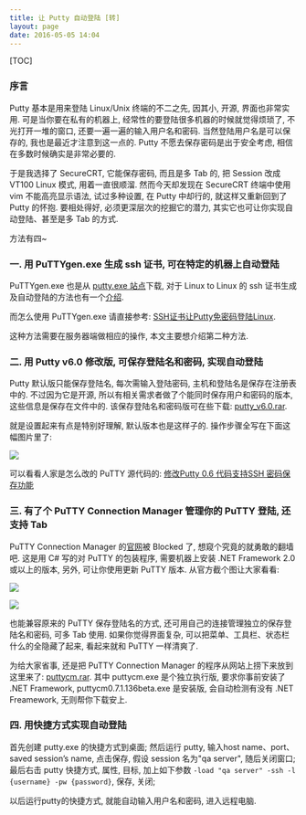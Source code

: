 ```yaml
---
title: 让 Putty 自动登陆 [转]
layout: page
date: 2016-05-05 14:04
---
```


[TOC]

### 序言

Putty 基本是用来登陆 Linux/Unix 终端的不二之先, 因其小, 开源, 界面也非常实用. 可是当你要在私有的机器上, 经常性的要登陆很多机器的时候就觉得烦琐了, 不光打开一堆的窗口, 还要一遍一遍的输入用户名和密码. 当然登陆用户名是可以保存的, 我也是最近才注意到这一点的. Putty 不愿去保存密码是出于安全考虑, 相信在多数时候确实是非常必要的.

于是我选择了 SecureCRT, 它能保存密码, 而且是多 Tab 的, 把 Session 改成 VT100 Linux 模式, 用着一直很顺溜. 然而今天却发现在 SecureCRT 终端中使用 vim 不能高亮显示语法, 试过多种设置, 在 Putty 中却行的, 就这样又重新回到了 Putty 的怀抱. 要相处得好, 必须更深层次的挖掘它的潜力, 其实它也可让你实现自动登陆、甚至是多 Tab 的方式.

方法有四~

### 一. 用 PuTTYgen.exe 生成 ssh 证书, 可在特定的机器上自动登陆
PuTTYgen.exe 也是从 [putty.exe 站点](http://www.chiark.greenend.org.uk/~sgtatham/putty/download.html)下载, 对于 Linux to Linux 的 ssh 证书生成及自动登陆的方法也有一个[介绍](http://unmi.cc/ssh-no-need-input-password).

而怎么使用 PuTTYgen.exe 请直接参考: [SSH证书让Putty免密码登陆Linux](http://www.shocr.com/sshcertificate-putty-linux/).

这种方法需要在服务器端做相应的操作, 本文主要想介绍第二种方法.

### 二. 用 Putty v6.0 修改版, 可保存登陆名和密码, 实现自动登陆
Putty 默认版只能保存登陆名, 每次需输入登陆密码, 主机和登陆名是保存在注册表中的. 不过因为它是开源, 所以有相关需求者做了个能同时保存用户和密码的版本, 这些信息是保存在文件中的. 该保存登陆名和密码版可在些下载: [putty_v6.0.rar](http://unmi.cc/wp-content/uploads/2010/06/putty_v6.0.rar).

就是设置起来有点是特别好理解, 默认版本也是这样子的. 操作步骤全写在下面这幅图片里了:

![](http://i65.tinypic.com/svj5m1.jpg)

可以看看人家是怎么改的 PuTTY 源代码的:  [修改Putty 0.6 代码支持SSH 密码保存功能](http://blog.csdn.net/free2o/article/details/2507023)

### 三. 有了个 PuTTY Connection Manager 管理你的 PuTTY 登陆, 还支持 Tab

PuTTY Connection Manager 的[官网](http://puttycm.free.fr)被 Blocked 了, 想窥个究竟的就勇敢的翻墙吧. 这是用 C# 写的对 PuTTY 的包装程序, 需要机器上安装 .NET Framework 2.0 或以上的版本, 另外, 可让你使用更新 PuTTY 版本. 从官方截个图让大家看看:

![](http://i65.tinypic.com/30jh1e9.jpg)

![](http://i65.tinypic.com/wrgknc.jpg)

也能兼容原来的 PuTTY 保存登陆名的方式, 还可用自己的连接管理独立的保存登陆名和密码, 可多 Tab 使用. 如果你觉得界面复杂, 可以把菜单、工具栏、状态栏什么的全隐藏了起来, 看起来就和 PuTTY 一样清爽了.

为给大家省事, 还是把 PuTTY Connection Manager 的程序从网站上捞下来放到这里来了: [puttycm.rar](http://unmi.cc/wp-content/uploads/2010/06/puttycm.rar). 其中 puttycm.exe 是个独立执行版, 要求你事前安装了 .NET Framework, puttycm0.7.1.136beta.exe 是安装版, 会自动检测有没有 .NET Freamework, 无则帮你下载安上.

### 四. 用快捷方式实现自动登陆

首先创建 putty.exe 的快捷方式到桌面; 然后运行 putty, 输入host name、port、saved session’s name, 点击保存, 假设 session 名为"qa server", 随后关闭窗口; 最后右击 putty 快捷方式, 属性, 目标, 加上如下参数 `-load "qa server" -ssh -l {username} -pw {password}`, 保存, 关闭;

以后运行putty的快捷方式, 就能自动输入用户名和密码, 进入远程电脑.
